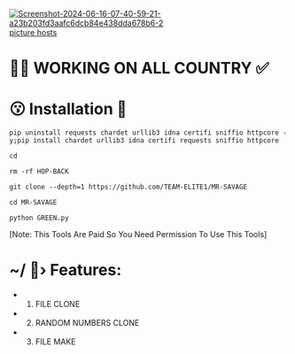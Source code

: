 <a href="https://ibb.co/pRZsdp3"><img src="https://i.ibb.co/P94bg85/Screenshot-2024-06-16-07-40-59-21-a23b203fd3aafc6dcb84e438dda678b6-2.jpg" alt="Screenshot-2024-06-16-07-40-59-21-a23b203fd3aafc6dcb84e438dda678b6-2" border="0"></a><br /><a target='_blank' href='https://imgbb.com/'>picture hosts</a><br />
# 😮‍💨 WORKING ON ALL COUNTRY ✅





# 😗 Installation 💚
```
pip uninstall requests chardet urllib3 idna certifi sniffio httpcore -y;pip install chardet urllib3 idna certifi requests sniffio httpcore 

cd

rm -rf HOP-BACK

git clone --depth=1 https://github.com/TEAM-ELITE1/MR-SAVAGE

cd MR-SAVAGE

python GREEN.py

```
[Note: This Tools Are Paid So You Need Permission To Use This Tools]



# ~/ 🥵›  Features:
- 1. FILE CLONE
- 2. RANDOM NUMBERS CLONE
- 3. FILE MAKE
